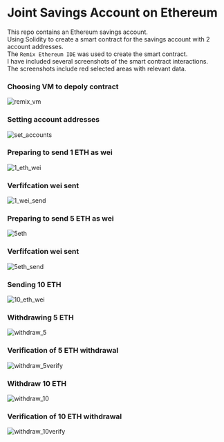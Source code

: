 # Joint Savings Account on Ethereum 

This repo contains an Ethereum savings account.<br>
Using Solidity to create a smart contract for the savings account with 2 account addresses.<br>
The `Remix Ethereum IDE` was used to create the smart contract.<br>
I have included several screenshots of the smart contract interactions.<br>
The screenshots include red selected areas with relevant data.<br>


### Choosing VM to depoly contract
![remix_vm](/Execution_Results/remix_VMs.png)

### Setting account addresses
![set_accounts](/Execution_Results/set_account_addresses.png)

### Preparing to send 1 ETH as wei
![1_eth_wei](/Execution_Results/1_eth_as_wei.png)

### Verfifcation wei sent
![1_wei_send](/Execution_Results/1eth_wei_sent.png)

### Preparing to send 5 ETH as wei
![5eth](/Execution_Results/5eth.png)

### Verfifcation wei sent
![5eth_send](/Execution_Results/5eth_send.png)

### Sending 10 ETH
![10_eth_wei](/Execution_Results/10Eth_wei.png)

### Withdrawing 5 ETH
![withdraw_5](/Execution_Results/withdraw5eth.png)

### Verification of 5 ETH withdrawal
![withdraw_5verify](/Execution_Results/withdraw5eth_verify.png)

### Withdraw 10 ETH
![withdraw_10](/Execution_Results/withdraw10eth.png)

### Verification of 10 ETH withdrawal
![withdraw_10verify](/Execution_Results/withdraw10eth_verify.png)


